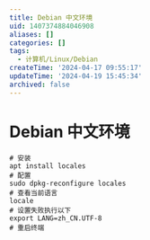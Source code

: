 ```yaml
---
title: Debian 中文环境
uid: 1407374884046908
aliases: []
categories: []
tags:
  - 计算机/Linux/Debian
createTime: '2024-04-17 09:55:17'
updateTime: '2024-04-19 15:45:34'
archived: false
---
```


# Debian 中文环境

```shell
# 安装
apt install locales
# 配置
sudo dpkg-reconfigure locales
# 查看当前语言
locale
# 设置失败执行以下
export LANG=zh_CN.UTF-8
# 重启终端
```
